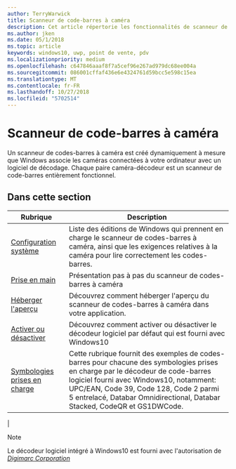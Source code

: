 ```yaml
---
author: TerryWarwick
title: Scanneur de code-barres à caméra
description: Cet article répertorie les fonctionnalités de scanneur de codes-barres à caméra disponibles pour les applications UWP et renvoie vers les articles de procédures décrivant leur utilisation.
ms.author: jken
ms.date: 05/1/2018
ms.topic: article
keywords: windows10, uwp, point de vente, pdv
ms.localizationpriority: medium
ms.openlocfilehash: c647846aaaf8f7a5cef96e267ad979dc68ee004a
ms.sourcegitcommit: 086001cffaf436e6e4324761d59bcc5e598c15ea
ms.translationtype: MT
ms.contentlocale: fr-FR
ms.lasthandoff: 10/27/2018
ms.locfileid: "5702514"
---
```

# <a name="camera-barcode-scanner"></a>Scanneur de code-barres à caméra
Un scanneur de codes-barres à caméra est créé dynamiquement à mesure que Windows associe les caméras connectées à votre ordinateur avec un logiciel de décodage.  Chaque paire caméra-décodeur est un scanneur de code-barres entièrement fonctionnel.   

## <a name="in-this-section"></a>Dans cette section
|Rubrique |Description |
|------|------------|
| [Configuration système](pos-camerabarcode-system-requirements.md)  | Liste des éditions de Windows qui prennent en charge le scanneur de codes-barres à caméra, ainsi que les exigences relatives à la caméra pour lire correctement les codes-barres. |
| [Prise en main](pos-camerabarcode-get-started.md)              | Présentation pas à pas du scanneur de codes-barres à caméra |
| [Héberger l'aperçu](pos-camerabarcode-hosting-preview.md)          | Découvrez comment héberger l'aperçu du scanneur de codes-barres à caméra dans votre application. |
| [Activer ou désactiver](pos-camerabarcode-enable-disable.md)         | Découvrez comment activer ou désactiver le décodeur logiciel par défaut qui est fourni avec Windows10 |
| [Symbologies prises en charge](pos-camerabarcode-symbologies.md) | Cette rubrique fournit des exemples de codes-barres pour chacune des symbologies prises en charge par le décodeur de code-barres logiciel fourni avec Windows10, notamment: UPC/EAN, Code 39, Code 128, Code 2 parmi 5 entrelacé, Databar Omnidirectional, Databar Stacked, CodeQR et GS1DWCode. |
| 

> [!NOTE]
> Le décodeur logiciel intégré à Windows10 est fourni avec l'autorisation de [*Digimarc Corporation*](https://www.digimarc.com/)
